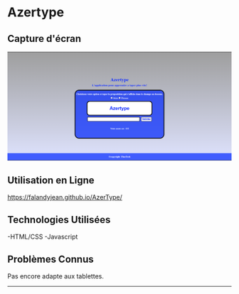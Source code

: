# Azertype

## Capture d'écran
![cover](https://github.com/FalandyJEAN/AzerType/blob/main/Screenshot%202023-12-17%20192401.png)

## Utilisation en Ligne
https://falandyjean.github.io/AzerType/

## Technologies Utilisées
-HTML/CSS
-Javascript

## Problèmes Connus
Pas encore adapte aux tablettes.

---
